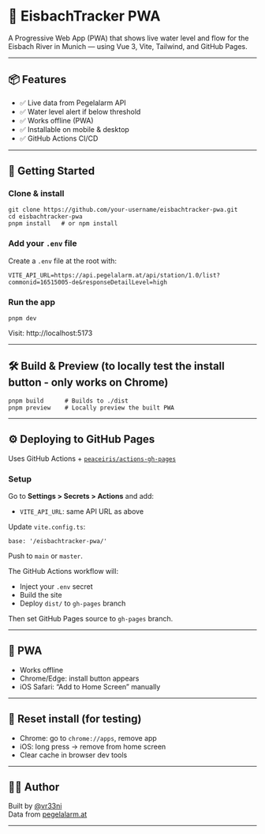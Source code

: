 # 🌊 EisbachTracker PWA

A Progressive Web App (PWA) that shows live water level and flow for the Eisbach River in Munich — using Vue 3, Vite, Tailwind, and GitHub Pages.

---

## 📦 Features

- ✅ Live data from Pegelalarm API
- ✅ Water level alert if below threshold
- ✅ Works offline (PWA)
- ✅ Installable on mobile & desktop
- ✅ GitHub Actions CI/CD

---

## 🚀 Getting Started

### Clone & install

    git clone https://github.com/your-username/eisbachtracker-pwa.git
    cd eisbachtracker-pwa
    pnpm install   # or npm install

### Add your `.env` file

Create a `.env` file at the root with:

    VITE_API_URL=https://api.pegelalarm.at/api/station/1.0/list?commonid=16515005-de&responseDetailLevel=high

### Run the app

    pnpm dev

Visit: http://localhost:5173

---

## 🛠 Build & Preview (to locally test the install button - only works on Chrome)

    pnpm build      # Builds to ./dist
    pnpm preview    # Locally preview the built PWA

---

## ⚙️ Deploying to GitHub Pages

Uses GitHub Actions + [`peaceiris/actions-gh-pages`](https://github.com/peaceiris/actions-gh-pages)

### Setup

Go to **Settings > Secrets > Actions** and add:

- `VITE_API_URL`: same API URL as above

Update `vite.config.ts`:

    base: '/eisbachtracker-pwa/'

Push to `main` or `master`.

The GitHub Actions workflow will:

- Inject your `.env` secret
- Build the site
- Deploy `dist/` to `gh-pages` branch

Then set GitHub Pages source to `gh-pages` branch.

---

## 📱 PWA

- Works offline
- Chrome/Edge: install button appears
- iOS Safari: “Add to Home Screen” manually

---

## 🔄 Reset install (for testing)

- Chrome: go to `chrome://apps`, remove app
- iOS: long press → remove from home screen
- Clear cache in browser dev tools

---

## 🧑‍💻 Author

Built by [@vr33ni](https://github.com/vr33ni)  
Data from [pegelalarm.at](https://api.pegelalarm.at)

---
